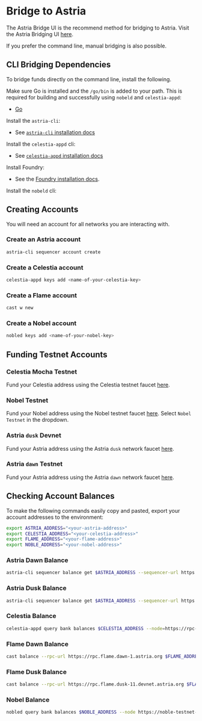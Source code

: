 # Bridge to Astria

<!-- TODO: add the actual url here -->
The Astria Bridge UI is the recommend method for bridging to Astria.
Visit the Astria Bridging UI [here](https://www.astria.org/).

If you prefer the command line, manual bridging is also possible.

## CLI Bridging Dependencies

To bridge funds directly on the command line, install the following.

Make sure Go is installed and the `/go/bin` is added to your path. This is
required for building and successfully using `nobeld` and `celestia-appd`:

- [Go](https://go.dev/doc/install)

Install the `astria-cli`:

- See [`astria-cli` installation
  docs](../developer/astria-cli/astria-cli-installation.md)

Install the `celestia-appd` cli:

- See [`celestia-appd` installation
  docs](https://docs.celestia.org/how-to-guides/celestia-app)

Install Foundry:

- See the [Foundry installation
  docs](https://book.getfoundry.sh/getting-started/installation).

Install the `nobeld` cli:

<!--@include: ../components/_install-nobeld.md-->

## Creating Accounts

You will need an account for all networks you are interacting with.

### Create an Astria account

```bash
astria-cli sequencer account create
```

### Create a Celestia account

```bash
celestia-appd keys add <name-of-your-celestia-key>
```

### Create a Flame account

```bash
cast w new
```

### Create a Nobel account

```bash
nobled keys add <name-of-your-nobel-key>
```

## Funding Testnet Accounts

### Celestia Mocha Testnet

Fund your Celestia address using the Celestia testnet faucet
[here](https://docs.celestia.org/how-to-guides/mocha-testnet#mocha-testnet-faucet).

### Nobel Testnet

Fund your Nobel address using the Nobel testnet faucet
[here](https://faucet.circle.com/). Select `Nobel Testnet` in the dropdown.

### Astria `dusk` Devnet

Fund your Astria address using the Astria `dusk` network faucet
[here](https://faucet.sequencer.dusk-11.devnet.astria.org/).

### Astria `dawn` Testnet

Fund your Astria address using the Astria `dawn` network faucet
[here](https://faucet.sequencer.dawn-1.astria.org/).

## Checking Account Balances

To make the following commands easily copy and pasted, export your account
addresses to the environment:

```bash
export ASTRIA_ADDRESS="<your-astria-address>"
export CELESTIA_ADDRESS="<your-celestia-address>"
export FLAME_ADDRESS="<your-flame-address>"
export NOBLE_ADDRESS="<your-nobel-address>"
```

### Astria Dawn Balance

```bash
astria-cli sequencer balance get $ASTRIA_ADDRESS --sequencer-url https://rpc.sequencer.dawn-1.astria.org/
```

### Astria Dusk Balance

```bash
astria-cli sequencer balance get $ASTRIA_ADDRESS --sequencer-url https://rpc.sequencer.dusk-11.devnet.astria.org/
```

### Celestia Balance

```bash
celestia-appd query bank balances $CELESTIA_ADDRESS --node=https://rpc-mocha.pops.one:443 --chain-id mocha-4

```

### Flame Dawn Balance

```bash
cast balance --rpc-url https://rpc.flame.dawn-1.astria.org $FLAME_ADDRESS
```

### Flame Dusk Balance

```bash
cast balance --rpc-url https://rpc.flame.dusk-11.devnet.astria.org $FLAME_ADDRESS
```

### Nobel Balance

```bash
nobled query bank balances $NOBLE_ADDRESS --node https://noble-testnet-rpc.polkachu.com:443

```
